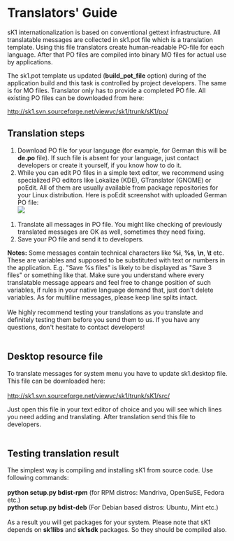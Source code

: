 # Translators' Guide #

sK1 internationalization is based on conventional gettext infrastructure. All translatable messages are collected in sk1.pot file which is a translation template. Using this file translators create human-readable PO-file for each language. After that PO files are compiled into binary MO files for actual use by applications.

The sk1.pot template us updated (**build\_pot\_file** option) during of the application build and this task is controlled by project developers. The same is for MO files. Translator only has to provide a completed PO file. All existing PO files can be downloaded from here:

http://sk1.svn.sourceforge.net/viewvc/sk1/trunk/sK1/po/

## Translation steps ##

  1. Download PO file for your language (for example, for German this will be **de.po** file). If such file is absent for your language, just contact developers or create it yourself, if you know how to do it.
  1. While you can edit PO files in a simple text editor, we recommend using specialized PO editors like Lokalize (KDE), GTranslator (GNOME) or poEdit. All of them are usually available from package repositories for your Linux distribution. Here is poEdit screenshot with uploaded German PO file: <br> <img src='http://sk1project.org/images/wiki/poedit.png' />
<ol><li>Translate all messages in PO file. You might like checking of previously translated messages are OK as well, sometimes they need fixing.<br>
</li><li>Save your PO file and send it to developers.</li></ol>

<b>Notes:</b>
Some messages contain technical characters like <b>%i</b>, <b>%s</b>, <b>\n</b>, <b>\t</b> etc. These are variables and supposed to be substituted with text or numbers in the application. E.g. "Save %s files" is likely to be displayed as "Save 3 files" or something like that. Make sure you understand where every translatable message appears and feel free to change position of such variables, if rules in your native language demand that, just don't delete variables. As for multiline messages, please keep line splits intact.<br>
<br>
We highly recommend testing your translations as you translate and definitely testing them before you send them to us. If you have any questions, don't hesitate to contact developers!<br>
<br>
<h2>Desktop resource file</h2>

To translate messages for system menu you have to update sk1.desktop file. This file can be downloaded here:<br>
<br>
<a href='http://sk1.svn.sourceforge.net/viewvc/sk1/trunk/sK1/src/'>http://sk1.svn.sourceforge.net/viewvc/sk1/trunk/sK1/src/</a>

Just open this file in your text editor of choice and you will see which lines you need adding and translating. After translation send this file to developers.<br>
<br>
<h2>Testing translation result</h2>
The simplest way is compiling and installing sK1 from source code. Use following commands:<br>
<br>
<b>python setup.py bdist-rpm</b> (for RPM distros: Mandriva, OpenSuSE, Fedora etc.)<br>
<b>python setup.py bdist-deb</b>  (For Debian based distros: Ubuntu, Mint etc.)<br>
<br>
As a result you will get packages for your system. Please note that sK1 depends on <b>sk1libs</b> and <b>sk1sdk</b> packages. So they should be compiled also.